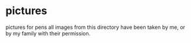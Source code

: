 # pictures
pictures for pens
all images from this directory have been taken by me, or by my family with their permission.
